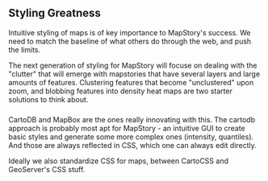 ## Styling Greatness 

Intuitive styling of maps is of key importance to MapStory's success. We need to match 
the baseline of what others do through the web, and push the limits.

The next generation of styling for MapStory will focuse on dealing with the "clutter" that will emerge with mapstories that have several layers and large amounts of features. Clustering features that become "unclustered" upon zoom, and blobbing features into density heat maps are two starter solutions to think about.

###

CartoDB and MapBox are the ones really innovating with this. The cartodb approach is probably 
most apt for MapStory - an intuitive GUI to create basic styles and generate some more 
complex ones (intensity, quantiles). And those are always reflected in CSS, which one can 
always edit directly. 

Ideally we also standardize CSS for maps, between CartoCSS and GeoServer's CSS stuff.
